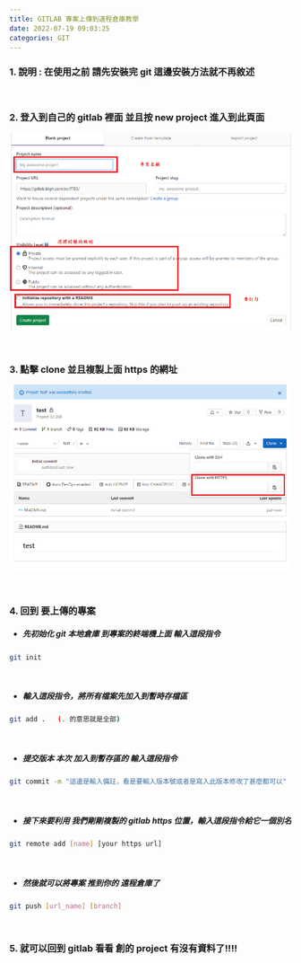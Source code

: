 ```yaml
---
title: GITLAB 專案上傳到遠程倉庫教學
date: 2022-07-19 09:03:25
categories: GIT
---
```



### 1. 說明 : 在使用之前 請先安裝完 git 這邊安裝方法就不再敘述

 <br>

### 2. 登入到自己的 gitlab 裡面 並且按 new project 進入到此頁面
![](gitlab1.png) 

<br>

### 3. 點擊 clone 並且複製上面 https 的網址
![](gitlab2.png)

<br>

### 4. 回到 要上傳的專案  
- ##### 先初始化 git 本地倉庫 到專案的終端機上面 輸入這段指令
```bash
git init
```

<br>

- ##### 輸入這段指令，將所有檔案先加入到暫時存檔區
```bash
git add .   (. 的意思就是全部)
```

<br>

- ##### 提交版本 本次 加入到暫存區的 輸入這段指令
```bash
git commit -m "這邊是輸入備註，看是要輸入版本號或者是寫入此版本修改了甚麼都可以"
```

<br>

- ##### 接下來要利用 我們剛剛複製的 gitlab https 位置，輸入這段指令給它一個別名
```bash
git remote add [name] [your https url]
```

<br>

- ##### 然後就可以將專案 推到你的 遠程倉庫了
```bash
git push [url_name] [branch]
```

<br>

### 5. 就可以回到 gitlab 看看 創的 project 有沒有資料了!!!!   


